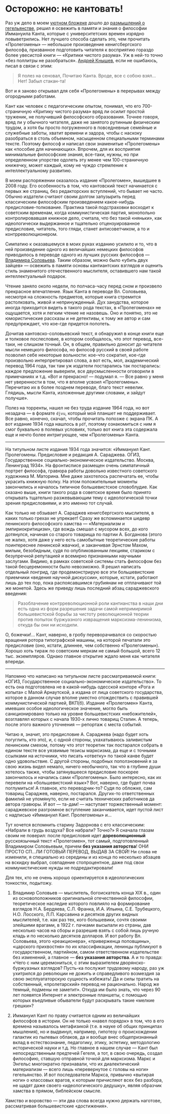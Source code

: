 # Осторожно: не кантовать!

Раз уж дело в моем [уютном бложеке](https://t.me/channel_1917) дошло до [размышлений о гегельянстве](https://yababay.github.io/longread/echo-1917/gegel-vs-marx/), решил я освежить в памяти и знания о философии Иммануила Канта, которые с университетских времен изрядно повыветрились. Нет лучшего способа сделать это, чем прочитать «Пролегомены» — небольшое произведение кенигсбергского философа, призванное подготовить читателя к восприятию гораздо более увесистой книги — «Критики чистого разума». Уж в ней-то точно «без поллитры не разобраться». [Андрей Кнышев](https://w.wiki/Bib3), если не ошибаюсь, писал в связи с этим:

> Я полез на сеновал,
> Почитаю Канта.
> Вроде, все с собою взял…
> Нет! Забыл стакан-та!

Вот и я заново открывал для себя «Пролегомены» в перерывах между огородными работами.

Кант как человек с педагогическим опытом, понимал, что его 700-страничную «Критику чистого разума» вряд ли осилит простой труженик, не получивший философского образования. Точнее говоря, вряд ли у обычного читателя, даже не занятого рутинным физическим трудом, а хотя бы просто погруженного в повседневные семейные и служебные заботы, хватит времени и задора, чтобы с наскоку разобраться в столь объемном, насыщенном специальными терминами тексте. Поэтому философ и написал свои знаменитые «Пролегомены» как «пособие для начинающих». Впрочем, для их восприятия минимальные философские знания, все-таки, нужны, но при определенном упорстве одолеть эту менее чем 100-страничную книжечку, может каждый, кому не чуждо стремление к интеллектуальному развитию.

В моем распоряжении оказалось издание «Пролегомен», вышедшее в 2008 году. Его особенность в том, что кантовский текст начинается с первых же страниц, без редакторских вступлений, что бывает не часто. Обычно издатели считают своим долгом запузырить перед классическим философским произведением какое-нибудь предисловие-толкование. Практика такой подстраховки восходит к советским временам, когда коммунистическая партия, монопольно контролировавшая книжное дело, считала, что без такой «няньки», как идеологически выдержанное и тщательно отцензуированное предисловие, читатель, того гляди, станет антисоветчиком, а то и контрреволюционером.

Симпатию к оказавшемуся в моих руках изданию усилило и то, что в ней произведение одного из величайших немецких философов приводилось в переводе одного из лучших русских философов — [Владимира Соловьева](https://w.wiki/EiiV). Таким образом, можно было «убить двух зайцев» — освежить в памяти основы кантиантских взглядов и оценить стиль знаменитого отечественного мыслителя, оставившего нам такой интеллектуальный подарок.

Чтение заняло около недели, по полчаса-часу перед сном и произвело прекрасное впечатление. Язык Канта в переводе Вл. Соловьева, несмотря на сложность предметов, которые книга стремится растолковать, живой и непринужденный. Дух занудства, которое иногда приходится видеть в такого рода текстах, в «Пролегоменах» не ощущается, хотя и легким чтение не назовешь. Оно и понятно, это не юмористические рассказы и не детективы, к тому же автор и сам предупреждает, что кое-где придется попотеть. 

Дочитав кантовско-соловьевский текст, я обнаружил в конце книги еще и толковое послесловие, в котором сообщалось, что этот перевод, все-таки, не слишком точный. Он, в общем, правильно доносит до читателя мысли немецкого философа, но философ русский в своей работе позволил себе некоторые вольности: кое-что сократил, кое-где произвольно интерпретировал слова, а вот есть, мол, академический перевод 1964 года, так там уж издатели постарались так постарались: каждое предложение выверили, все двусмысленности оговорили в примечаниях и т.д. «Вот и прекрасно! — подумал я. — Все равно у меня нет уверенности в том, что я вполне усвоил «Пролегомены». Перечитаю их в более позднем переводе, благо текст невелик. Глядишь, мысли Канта, изложенные другими словами, и зайдут получше».

Полез на торренты, нашел не без труда издание 1964 года, но вот незадача — в формате `djvu`, который мой планшет не поддерживает. Все равно, конечно, скачал, чтобы прочитать попозже с экрана ПК. А вот издание 1934 года нашлось в `pdf`, поэтому ознакомиться с ним я смог буквально в полевых условиях, только вот книга эта содержала еще и нечто более интригующее, чем «Пролегомены» Канта.

***

На титульном листе издания 1934 года значится: «Иммануил Кант. Пролегомены. Предисловие и редакция А. Сараджева. ОГИЗ, Государственное социально-экономическое издательство. Москва, Ленинград 1934». На фронтисписе размещен очень симпатичный портрет философа, гравюра работы довольно известного советского художника М. Маторина. Мне даже захотелось распечатать ее, чтобы украсить книжную полку. На этом положительные моменты закончились и началось типичное большевистское словоблудие. Как сказано выше, книги такого рода в советское время было принято открывать тщательно разжевывающим тему с идеологической точки зрения предисловиями, и это именно тот случай. 

Как только не обзывает А. Сараджев кенигсбергского мыслителя, в каких только грехах не упрекает! Сразу же вспоминается шедевр ленинского философского хамства — «Материализм и эмпириокритицизм», где вождь смешал с мусором всех, до кого дотянулся, начиная со старого товарища по партии А. Богданова (этого не жалко, хотя даже у него есть самобытные теоретические работы поинтереснее ленинской жвачки), и заканчивая Эрнстом Махом, милым, безобидным, судя по опубликованным лекциям, стариком с безупречной репутацией и всемирно признанными научными заслугами. Видимо, в рамках советской системы стать философом без такой бесцеремонности было невозможно. Я решил написать отдельный лонгрид, где продемонстрирую все эти большевистские приемчики «ведения научной дискуссии», которые, кстати, работают лишь до тех пор, пока распоясавшимся грубиянам не отплачивают той же монетой. Здесь же приведу лишь последний абзац сараджевского введения:

> Разоблачение контрреволюционной роли кантианства в наши дни есть одна из форм разрешения задачи самой непримиримой большевистской борьбы за  чистоту революционной теории против попыток буржуазного извращения марксизма-ленинизма, откуда бы они ни исходили.

О, божечки!… Кант, наверно, в гробу переворачивался со скоростью вращения ротора типографской машины, на которой печатали это предисловие (оно, кстати, длиннее, чем собственно «Пролегомены»). Хорошо хоть тираж по советским меркам не самый большой, всего 12 тыс. экземпляров. Однако главное открытие ждало меня как читателя впереди.

***

Напомню что написано на титульном листе рассматриваемой книги: «ОГИЗ, Государственное социально-экономическое издательство». То есть она подготовлена не в какой-нибудь одесской конторе «Рога и копыта» с Малой Арнаутской, а издана от лица советского государства, которое в данном случае вполне уместно отождествить с правившей коммунистической партией, ВКП(б). Издание «Пролегомен» Канта, имевших особое идеологическое значение, могло быть санкционировано только на уровне большевистских «небожителей», возглавлял которых с начала 1930-х лично товарищ Сталин. А теперь, после этого важного уточнения — репортаж с места событий. 

Читаю я, значит, это предисловие А. Сараджева (надо будет хоть погуглить, кто это), и, с одной стороны, ухахатываюсь заливистым ленинским смехом, потому что этот теоретик так постарался собрать в едином тексте все уязвимые тезисы марксизма, да еще и с точными ссылками на источники, что писать «ответку» по такой канве будет одно удовольствие. С другой стороны, подобных поползновений я за свою жизнь видел немало, ничего необычного, так что в глубине души хотелось также, чтобы затянувшееся предисловие поскорее закончилось и начались сами «Пролегомены». Было интересно, как их перевели на «большевистский язык»? Вот, наверно, где будет почва поглумиться! А главное, кто переводчик-то? Судя по обложке, сам товарищ Сараджев, наверно, постарался. Других-то ответственных фамилий не упомянуто, если не считать технических работников да автора гравюры. И вот ­— та-дам! — наступает торжественный момент: сараджевское разгромное вступление заканчивается, идет пустой лист с надписью «Иммануил Кант. Пролегомены» и…

Тут хочется вспомнить старину Задорнова с его классическим: «Набрали в грудь воздуха? Все набрали? Точно?» Я сначала глазам своим не поверил: после предисловия идет  **дореволюционный** русскоязычный текст «Пролегомен», тот самый, подготовленный Владимиром Соловьевым, причем **без указания авторства**! ОНИ ПРОСТО СП…ЛИ ГОТОВЫЙ ПЕРЕВОД, ВЫДАВ ЗА СВОЙ! Ни слова не изменили, я специально из середины и из конца по несколько абзацев на вскидку выбрал, совпадение стопроцентное, даже под свои коммунистические нужды не подредактировали!

Для тех, кто не очень хорошо ориентируется в идеологических тонкостях, подытожу.

1. Владимир Соловьев — мыслитель, богоискатель конца XIX в., один из основоположников оригинальной отечественной философии, теоретическое наследие которого повлияло на формирование взглядов Н.А. Бердяева, С.Л. Франка, И.А. Ильина, С.Е. Трубецкого, Н.О. Лосского, Л.П. Карсавина и десятков других видных мыслителей, т.е. как раз тех, кого большевики, сочтя своими злейшими врагами, в 1922 г. пачками высылали из страны, дав несколько часов на сборы и разрешив взять с собой лишь ручную кладь и по несколько десятков долларов. И вот работу Вл. Соловьева, этого «реакционера», «приверженца поповщины», «царского прихвостня» по их классификации, ленинцы публикуют в государственном, партийном, самом ответственном издательстве без изменений, а главное — **без указания авторства**. А и то правда: «Чего с ним церемониться, с этим выразителем дворянско-буржуазных взглядов? Пусть-ка послужит трудовому народу, раз уж ухитрился до революции не дожить и справедливого возмездия за свою эксплуататорскую сущность избежать! Да и силы тратить на собственный, «пролетарский» перевод не рационально. Народ же темный, подмены не заметит». Откуда им было знать, что через 90 лет появятся Интернет и электронные планшеты, с помощью которых въедливые обыватели будут раскрывать такие «мелкие грешки»?

2. Иммануил Кант по праву считается одним из величайших философов в истории. Он не только «навел порядок» в том, что в его времена называлось метафизикой (т.е. в науке об общих принципах мышления), но и выдвинул, например, гипотезу о происхождении галактик из пылевых облаков, да и вообще внес общепризнанный вклад в естествознание, педагогику, этику, эстетику, методологию исторической науки и т.д. Но главное в нашем случае — Кант был непосредственным предтечей Гегеля, а тот, в свою очередь, создал философию, ставшую отправной точкой для марксизма. Маркс и Энгельс многократно признавали, что их диалектический материализм — всего лишь «перевернутое с головы на ноги» гегельянство. И вот последователи Маркса, привычно «вытирая ноги» о классовых врагов, к которым причисляют всех без разбора, не щадят даже своего «идеологического дедушку», являя образчик хамства в прямом, библейском смысле.

Хамство и воровство — эти два слова всегда нужно держать наготове, рассматривая большевистские «достижения».

